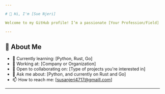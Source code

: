 ```yaml
---

# 👋 Hi, I'm [Sue Njeri]  

Welcome to my GitHub profile! I’m a passionate [Your Profession/Field] with expertise in [Your Skills/Technologies]. I love building innovative solutions and contributing to open-source projects.

---
```


## 🚀 About Me  

- 🌱 Currently learning: [Python, Rust, Go]  
- 💼 Working at: [Company or Organization]  
- 🤝 Open to collaborating on: [Type of projects you're interested in]  
- 💬 Ask me about: [Python, and currently on Rust and Go]  
- 📫 How to reach me: [susanjeri4717@gmaill.com]  

---

